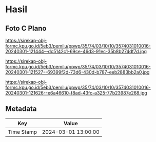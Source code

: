 # Hasil

## Foto C Plano

https://sirekap-obj-formc.kpu.go.id/5eb3/pemilu/ppwp/35/74/03/10/10/3574031010016-20240301-121444--dc5142c1-69ce-46d3-91ec-35b8b274df7d.jpg

https://sirekap-obj-formc.kpu.go.id/5eb3/pemilu/ppwp/35/74/03/10/10/3574031010016-20240301-121527--69399f2d-73d6-430d-b787-eeb2883bb2a0.jpg

https://sirekap-obj-formc.kpu.go.id/5eb3/pemilu/ppwp/35/74/03/10/10/3574031010016-20240301-121626--e6a46610-f8ad-43fc-a325-77b23987e268.jpg


## Metadata

| Key        | Value               |
| ---------- | ------------------- |
| Time Stamp | 2024-03-01 13:00:00 |



